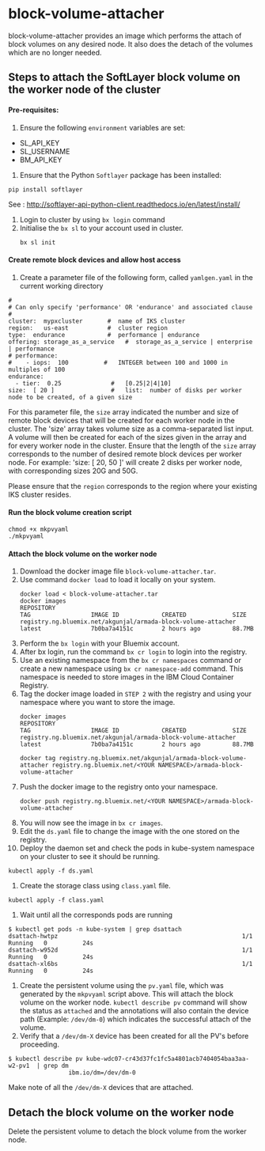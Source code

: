 # block-volume-attacher
block-volume-attacher provides an image which performs the attach of block volumes on any desired node. It also does the detach of the volumes which are no longer needed.

## Steps to attach the SoftLayer block volume on the worker node of the cluster

#### Pre-requisites:
1. Ensure the following `environment` variables are set:
* SL_API_KEY
* SL_USERNAME
* BM_API_KEY
1. Ensure that the Python `Softlayer` package has been installed:
```
pip install softlayer
```
See : http://softlayer-api-python-client.readthedocs.io/en/latest/install/

1. Login to cluster by using `bx login` command
1. Initialise the `bx sl` to your account used in cluster.
	```
	bx sl init
	```
#### Create remote block devices and allow host access
1. Create a parameter file of the following form, called `yamlgen.yaml` in the current working directory
```
#
# Can only specify 'performance' OR 'endurance' and associated clause
#
cluster:  mypxcluster       #  name of IKS cluster
region:   us-east           #  cluster region
type:  endurance            #  performance | endurance
offering: storage_as_a_service   #  storage_as_a_service | enterprise | performance
# performance:
#    - iops:  100          #   INTEGER between 100 and 1000 in multiples of 100
endurance:
  - tier:  0.25              #   [0.25|2|4|10]
size:  [ 20 ]                #   list:  number of disks per worker node to be created, of a given size
```

For this parameter file, the `size` array indicated the number and size
of remote block devices that will be created for each worker node in the cluster.
The 'size' array takes volume size as a comma-separated list input. A volume will then be created for each of the sizes given in the array and for every worker node in the cluster.
Ensure that the length of the `size` array corresponds to the number of desired remote block devices per worker node.
For example:  'size: [ 20, 50 ]'  will create 2 disks per worker node, with corresponding sizes 20G and 50G.

Please ensure that the `region` corresponds to the region where your existing IKS cluster resides.

#### Run the block volume creation script

```
chmod +x mkpvyaml
./mkpvyaml
```

#### Attach the block volume on the worker node
1. Download the docker image file `block-volume-attacher.tar`.
1. Use command `docker load` to load it locally on your system.
	```
	docker load < block-volume-attacher.tar
	docker images
	REPOSITORY                                                                 TAG                 IMAGE ID            CREATED             SIZE
	registry.ng.bluemix.net/akgunjal/armada-block-volume-attacher   latest              7b0ba7a4151c        2 hours ago         88.7MB
	```
1. Perform the `bx login` with your Bluemix account.
1. After bx login, run the command `bx cr login` to login into the registry.
1. Use an existing namespace from the `bx cr namespaces` command or create a new namespace using `bx cr namespace-add` command. This namespace is needed to store images in the IBM Cloud Container Registry.
1. Tag the docker image loaded in `STEP 2` with the registry and using your namespace where you want to store the image.
	```
	docker images
	REPOSITORY                                                                 TAG                 IMAGE ID            CREATED             SIZE
	registry.ng.bluemix.net/akgunjal/armada-block-volume-attacher   latest              7b0ba7a4151c        2 hours ago         88.7MB

	docker tag registry.ng.bluemix.net/akgunjal/armada-block-volume-attacher registry.ng.bluemix.net/<YOUR NAMESPACE>/armada-block-volume-attacher
	```
1. Push the docker image to the registry onto your namespace. 
	```
	docker push registry.ng.bluemix.net/<YOUR NAMESPACE>/armada-block-volume-attacher
	```
1. You will now see the image in `bx cr images`.
1. Edit the `ds.yaml` file to change the image with the one stored on the registry.
1. Deploy the daemon set and check the pods in kube-system namespace on your cluster to see it should be running.
```
kubectl apply -f ds.yaml
```
1. Create the storage class using `class.yaml` file.
```
kubectl apply -f class.yaml
```
1. Wait until all the corresponds pods are running
```
$ kubectl get pods -n kube-system | grep dsattach
dsattach-hwtpz                                                    1/1       Running   0          24s
dsattach-w952d                                                    1/1       Running   0          24s
dsattach-xl6bs                                                    1/1       Running   0          24s
```
1. Create the persistent volume using the `pv.yaml` file, which was generated by the `mkpvyaml` script above. 
This will attach the block volume on the worker node. 
`kubectl describe pv` command will show the status as `attached` and the annotations will also contain 
the device path (Example: `/dev/dm-0`) which indicates the successful attach of the volume.
1.  Verify that a `/dev/dm-X` device has been created for all the PV's before proceeding.
```
$ kubectl describe pv kube-wdc07-cr43d37fc1fc5a4801acb7404054baa3aa-w2-pv1  | grep dm
                 ibm.io/dm=/dev/dm-0
```

Make note of all the `/dev/dm-X` devices that are attached.

## Detach the block volume on the worker node
Delete the persistent volume to detach the block volume from the worker node.
